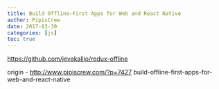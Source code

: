 ```yaml
---
title: Build Offline-First Apps for Web and React Native
author: PipisCrew
date: 2017-03-30
categories: [js]
toc: true
---
```


https://github.com/jevakallio/redux-offline

origin - http://www.pipiscrew.com/?p=7427 build-offline-first-apps-for-web-and-react-native